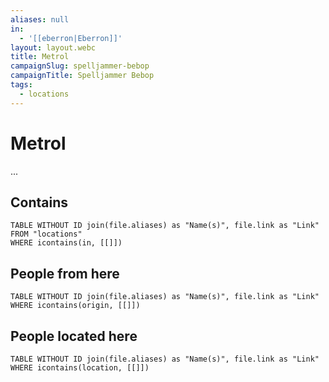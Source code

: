 ```yaml
---
aliases: null
in:
  - '[[eberron|Eberron]]'
layout: layout.webc
title: Metrol
campaignSlug: spelljammer-bebop
campaignTitle: Spelljammer Bebop
tags:
  - locations
---
```

# Metrol

...

## Contains
```dataview
TABLE WITHOUT ID join(file.aliases) as "Name(s)", file.link as "Link"
FROM "locations"
WHERE icontains(in, [[]])
```

## People from here

```dataview
TABLE WITHOUT ID join(file.aliases) as "Name(s)", file.link as "Link"
WHERE icontains(origin, [[]])
```

## People located here

```dataview
TABLE WITHOUT ID join(file.aliases) as "Name(s)", file.link as "Link"
WHERE icontains(location, [[]])
```
